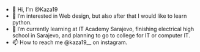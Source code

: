 - 👋 Hi, I’m @Kaza19
- 👀 I’m interested in Web design, but also after that I would like to learn python.
- 🌱 I’m currently learning at IT Academy Sarajevo, finishing electrical high school in Sarajevo, and planning to go to college for IT or computer IT.
- 📫 How to reach me @kaza19__ on instagram.

<!---
Kaza19/Kaza19 is a ✨ special ✨ repository because its `README.md` (this file) appears on your GitHub profile.
You can click the Preview link to take a look at your changes.
--->
